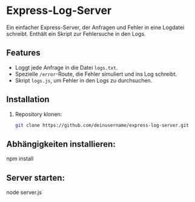 # Express-Log-Server

Ein einfacher Express-Server, der Anfragen und Fehler in eine Logdatei schreibt. Enthält ein Skript zur Fehlersuche in den Logs.

## Features
- Loggt jede Anfrage in die Datei `logs.txt`.
- Spezielle `/error`-Route, die Fehler simuliert und ins Log schreibt.
- Skript `logs.js`, um Fehler in den Logs zu durchsuchen.

## Installation
1. Repository klonen:
   ```bash
   git clone https://github.com/deinusername/express-log-server.git

## Abhängigkeiten installieren:
npm install

## Server starten:

node server.js